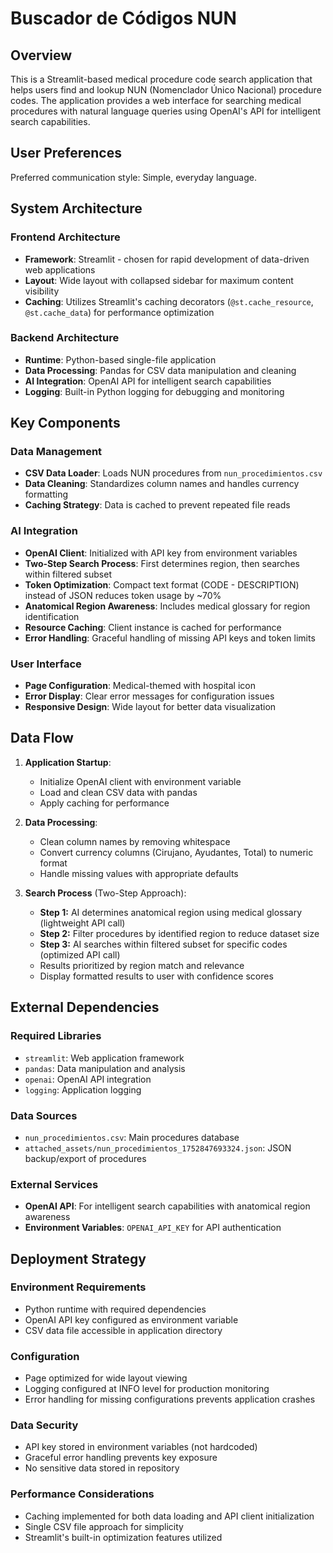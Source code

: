 # Buscador de Códigos NUN

## Overview

This is a Streamlit-based medical procedure code search application that helps users find and lookup NUN (Nomenclador Único Nacional) procedure codes. The application provides a web interface for searching medical procedures with natural language queries using OpenAI's API for intelligent search capabilities.

## User Preferences

Preferred communication style: Simple, everyday language.

## System Architecture

### Frontend Architecture
- **Framework**: Streamlit - chosen for rapid development of data-driven web applications
- **Layout**: Wide layout with collapsed sidebar for maximum content visibility
- **Caching**: Utilizes Streamlit's caching decorators (`@st.cache_resource`, `@st.cache_data`) for performance optimization

### Backend Architecture
- **Runtime**: Python-based single-file application
- **Data Processing**: Pandas for CSV data manipulation and cleaning
- **AI Integration**: OpenAI API for intelligent search capabilities
- **Logging**: Built-in Python logging for debugging and monitoring

## Key Components

### Data Management
- **CSV Data Loader**: Loads NUN procedures from `nun_procedimientos.csv`
- **Data Cleaning**: Standardizes column names and handles currency formatting
- **Caching Strategy**: Data is cached to prevent repeated file reads

### AI Integration
- **OpenAI Client**: Initialized with API key from environment variables
- **Two-Step Search Process**: First determines region, then searches within filtered subset
- **Token Optimization**: Compact text format (CODE - DESCRIPTION) instead of JSON reduces token usage by ~70%
- **Anatomical Region Awareness**: Includes medical glossary for region identification
- **Resource Caching**: Client instance is cached for performance
- **Error Handling**: Graceful handling of missing API keys and token limits

### User Interface
- **Page Configuration**: Medical-themed with hospital icon
- **Error Display**: Clear error messages for configuration issues
- **Responsive Design**: Wide layout for better data visualization

## Data Flow

1. **Application Startup**: 
   - Initialize OpenAI client with environment variable
   - Load and clean CSV data with pandas
   - Apply caching for performance

2. **Data Processing**:
   - Clean column names by removing whitespace
   - Convert currency columns (Cirujano, Ayudantes, Total) to numeric format
   - Handle missing values with appropriate defaults

3. **Search Process** (Two-Step Approach):
   - **Step 1:** AI determines anatomical region using medical glossary (lightweight API call)
   - **Step 2:** Filter procedures by identified region to reduce dataset size
   - **Step 3:** AI searches within filtered subset for specific codes (optimized API call)
   - Results prioritized by region match and relevance
   - Display formatted results to user with confidence scores

## External Dependencies

### Required Libraries
- `streamlit`: Web application framework
- `pandas`: Data manipulation and analysis
- `openai`: OpenAI API integration
- `logging`: Application logging

### Data Sources
- `nun_procedimientos.csv`: Main procedures database
- `attached_assets/nun_procedimientos_1752847693324.json`: JSON backup/export of procedures

### External Services
- **OpenAI API**: For intelligent search capabilities with anatomical region awareness
- **Environment Variables**: `OPENAI_API_KEY` for API authentication

## Deployment Strategy

### Environment Requirements
- Python runtime with required dependencies
- OpenAI API key configured as environment variable
- CSV data file accessible in application directory

### Configuration
- Page optimized for wide layout viewing
- Logging configured at INFO level for production monitoring
- Error handling for missing configurations prevents application crashes

### Data Security
- API key stored in environment variables (not hardcoded)
- Graceful error handling prevents key exposure
- No sensitive data stored in repository

### Performance Considerations
- Caching implemented for both data loading and API client initialization
- Single CSV file approach for simplicity
- Streamlit's built-in optimization features utilized